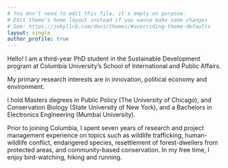 ```yaml
---
# You don't need to edit this file, it's empty on purpose.
# Edit theme's home layout instead if you wanna make some changes
# See: https://jekyllrb.com/docs/themes/#overriding-theme-defaults
layout: single
author_profile: true
---
```


Hello! I am a third-year PhD student in the Sustainable Development program at Columbia University’s School of International and Public Affairs.

My primary research interests are in innovation, political economy and environment.

I hold Masters degrees in Public Policy (The University of Chicago), and Conservation Biology (State University of New York), and a Bachelors in Electronics Engineering (Mumbai University).

Prior to joining Columbia, I spent seven years of research and project management experience on topics such as wildlife trafficking, human-wildlife conflict, endangered species, resettlement of forest-dwellers from protected areas, and community-based conservation. In my free time, I enjoy bird-watching, hiking and running.  
